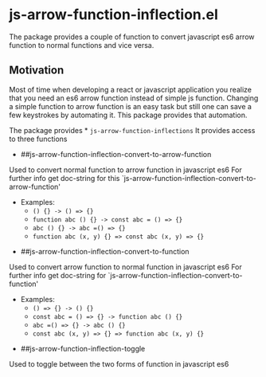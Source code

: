 # js-arrow-function-inflection.el
The package provides a couple of function to convert javascript es6 arrow function to normal functions and vice versa. 

## Motivation

Most of time when developing a react or javascript application you realize that you need an es6 arrow function instead of simple js function. Changing a simple function to arrow function is an easy task but still one can save a few keystrokes by automating it. This package provides that automation. 

The package provides * `js-arrow-function-inflections`
It provides access to three functions

- ##js-arrow-function-inflection-convert-to-arrow-function
 
 Used to convert normal function to arrow function in javascript es6
 For further info get doc-string for this `js-arrow-function-inflection-convert-to-arrow-function'
 
  * Examples:
      - `() {} -> () => {}`
      - `function abc () {} -> const abc = () => {}`
      - `abc () {} -> abc =() => {}`
      - `function abc (x, y) {} => const abc (x, y) => {}`

- ##js-arrow-function-inflection-convert-to-function
 
 Used to convert arrow function to normal function in javascript es6
 For further info get doc-string for `js-arrow-function-inflection-convert-to-function'
 
   * Examples:
      - `() => {} -> () {}`
      - `const abc = () => {} -> function abc () {}`
      - `abc =() => {} -> abc () {}`
      - `const abc (x, y) => {} => function abc (x, y) {}`


- ##js-arrow-function-inflection-toggle
 
 Used to toggle between the two forms of function in javascript es6
